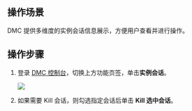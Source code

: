 ## 操作场景

DMC 提供多维度的实例会话信息展示，方便用户查看并进行操作。

## 操作步骤

1. 登录 [DMC 控制台](https://dms.cloud.tencent.com/#/login)，切换上方功能页签，单击**实例会话**。

   ![](https://qcloudimg.tencent-cloud.cn/raw/e34dce78d3e04f02f6ffb05c98eb4664.png)

2. 如果需要 Kill 会话，则勾选指定会话后单击 **Kill 选中会话**。


